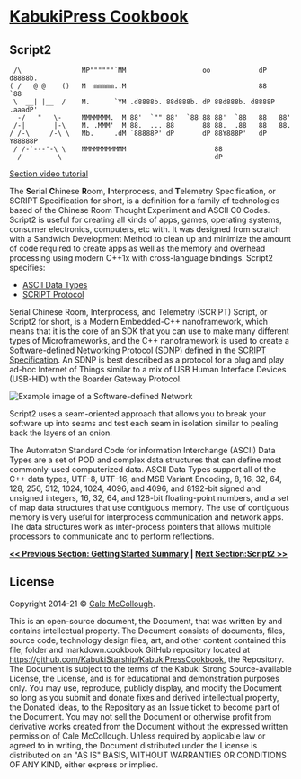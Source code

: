 # [KabukiPress Cookbook](../)

## Script2

```AsciiArt
 /\               MP""""""`MM                   oo            dP   d8888b.
( /   @ @    ()   M  mmmmm..M                                 88       `88
 \  __| |__  /    M.      `YM .d8888b. 88d888b. dP 88d888b. d8888P .aaadP'
  -/   "   \-     MMMMMMM.  M 88'  `"" 88'  `88 88 88'  `88   88   88'
 /-|       |-\    M. .MMM'  M 88.  ... 88       88 88.  .88   88   88.
/ /-\     /-\ \   Mb.     .dM `88888P' dP       dP 88Y888P'   dP   Y88888P
 / /-`---'-\ \    MMMMMMMMMMM                      88
  /         \                                      dP
```

[Section video tutorial](https://www.youtube.com/channel/UCS2vQG4gUE3vXWV_K9XScQw)

The **S**erial **C**hinese **R**oom, **I**nterprocess, and **T**elemetry Specification, or SCRIPT Specification for short, is a definition for a family of technologies based of the Chinese Room Thought Experiment and ASCII C0 Codes. Script2 is useful for creating all kinds of apps, games, operating systems, consumer electronics, computers, etc with. It was designed from scratch with a Sandwich Development Method to clean up and minimize the amount of code required to create apps as well as the memory and overhead processing using modern C++1x with cross-language bindings. Script2 specifies:

* [ASCII Data Types](https://github.com/KabukiStarship/script2/tree/master/spec/data)
* [SCRIPT Protocol](https://github.com/KabukiStarship/script2/tree/master/spec/crabs/)

Serial Chinese Room, Interprocess, and Telemetry (SCRIPT) Script, or Script2 for short, is a Modern Embedded-C++ nanoframework, which means that it is the core of an SDK that you can use to make many different types of Microframeworks, and the C++ nanoframework is used to create a Software-defined Networking Protocol (SDNP) defined in the [SCRIPT Specification](https://github.com/KabukiStarship/script2/blob/master/spec). An SDNP is best described as a protocol for a plug and play ad-hoc Internet of Things similar to a mix of USB Human Interface Devices (USB-HID) with the Boarder Gateway Protocol.

 ![Example image of a Software-defined Network](#50.sdnp_example_1.png)

Script2 uses a seam-oriented approach that allows you to break your software up into seams and test each seam in isolation similar to pealing back the layers of an onion.

The Automaton Standard Code for information Interchange (ASCII) Data Types are a set of POD and complex data structures that can define most commonly-used computerized data. ASCII Data Types support all of the C++ data types, UTF-8, UTF-16, and MSB Variant Encoding, 8, 16, 32, 64, 128, 256, 512, 1024, 1024, 4096, and 4096, and 8192-bit signed and unsigned integers, 16, 32, 64, and 128-bit floating-point numbers, and a set of map data structures that use contiguous memory. The use of contiguous memory is very useful for interprocess communication and network apps. The data structures work as inter-process pointers that allows multiple processors to communicate and to perform reflections.


**[<< Previous Section: Getting Started Summary](./summary) | [Next Section:Script2 >>](../Script2/)**

## License

Copyright 2014-21 © [Cale McCollough](https://cookingwithcale.org).

This is an open-source document, the Document, that was written by and contains intellectual property. The Document consists of documents, files, source code, technology design files, art, and other content contained this file, folder and markdown.cookbook GitHub repository located at <https://github.com/KabukiStarship/KabukiPressCookbook>, the Repository. The Document is subject to the terms of the Kabuki Strong Source-available License, the License, and is for educational and demonstration purposes only. You may use, reproduce, publicly display, and modify the Document so long as you submit and donate fixes and derived intellectual property, the Donated Ideas, to the Repository as an Issue ticket to become part of the Document. You may not sell the Document or otherwise profit from derivative works created from the Document without the expressed written permission of Cale McCollough. Unless required by applicable law or agreed to in writing, the Document distributed under the License is distributed on an "AS IS" BASIS, WITHOUT WARRANTIES OR CONDITIONS OF ANY KIND, either express or implied.
